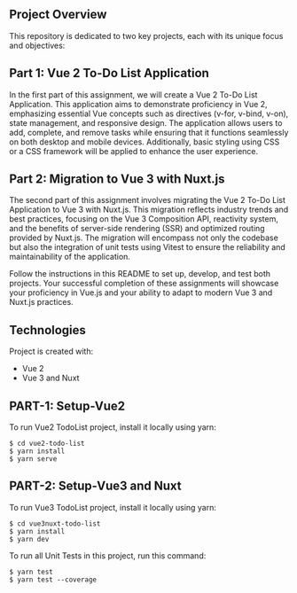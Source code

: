 ## Project Overview
This repository is dedicated to two key projects, each with its unique focus and objectives:

## Part 1: Vue 2 To-Do List Application
In the first part of this assignment, we will create a Vue 2 To-Do List Application. This application aims to demonstrate proficiency in Vue 2, emphasizing essential Vue concepts such as directives (v-for, v-bind, v-on), state management, and responsive design. The application allows users to add, complete, and remove tasks while ensuring that it functions seamlessly on both desktop and mobile devices. Additionally, basic styling using CSS or a CSS framework will be applied to enhance the user experience.

## Part 2: Migration to Vue 3 with Nuxt.js
The second part of this assignment involves migrating the Vue 2 To-Do List Application to Vue 3 with Nuxt.js. This migration reflects industry trends and best practices, focusing on the Vue 3 Composition API, reactivity system, and the benefits of server-side rendering (SSR) and optimized routing provided by Nuxt.js. The migration will encompass not only the codebase but also the integration of unit tests using Vitest to ensure the reliability and maintainability of the application.

Follow the instructions in this README to set up, develop, and test both projects. Your successful completion of these assignments will showcase your proficiency in Vue.js and your ability to adapt to modern Vue 3 and Nuxt.js practices.
	
## Technologies
Project is created with:
* Vue 2
* Vue 3 and Nuxt
	
## PART-1: Setup-Vue2
To run Vue2 TodoList project, install it locally using yarn:

```
$ cd vue2-todo-list
$ yarn install
$ yarn serve

```


## PART-2: Setup-Vue3 and Nuxt
To run Vue3 TodoList project, install it locally using yarn:

```
$ cd vue3nuxt-todo-list
$ yarn install
$ yarn dev

```

To run all Unit Tests in this project, run this command:

```
$ yarn test
$ yarn test --coverage

```